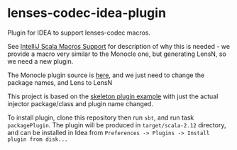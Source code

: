 # lenses-codec-idea-plugin
Plugin for IDEA to support lenses-codec macros.

See [IntelliJ Scala Macros Support](https://blog.jetbrains.com/scala/2015/10/14/intellij-api-to-build-scala-macros-support/) for description of why this is needed - we provide a macro very similar to the Monocle one, but generating LensN, so we need a new plugin.

The Monocle plugin source is [here](https://github.com/JetBrains/intellij-scala/blob/idea15.x/src/org/jetbrains/plugins/scala/lang/psi/impl/toplevel/typedef/MonocleInjector.scala), and we just need to change the package names, and Lens to LensN

This project is based on the [skeleton plugin example](https://github.com/JetBrains/sbt-idea-example) with just the actual injector package/class and plugin name changed.

To install plugin, clone this repository then run `sbt`, and run task `packagePlugin`. The plugin will be produced in `target/scala-2.12` directory, and can be installed in Idea from `Preferences -> Plugins -> Install plugin from disk...`
